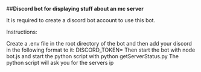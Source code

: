 ##**Discord bot for displaying stuff about an mc server**

It is required to create a discord bot account to use this bot.

Instructions:

Create a .env file in the root directory of the bot and then add your discord in the following format to it:
DISCORD_TOKEN=<YOUR-TOKEN>
Then start the bot with node bot.js and start the python script with python getServerStatus.py
The python script will ask you for the servers ip
